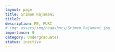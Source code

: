 ```yaml
---
layout: page
title: Sriman Rajamani
title2: 
description: ME, FURI
# img: assets/img/headshots/Sriman_Rajamani.jpg
importance: 9
category: Undergraduates
status: inactive
---
```



